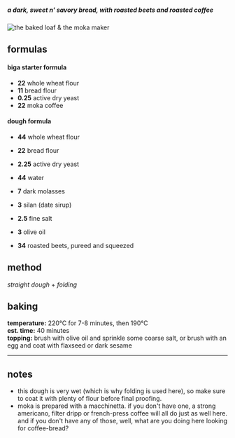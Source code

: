 ##### _a dark, sweet n' savory bread, with roasted beets and roasted coffee_


![the baked loaf & the moka maker][image-main]


## formulas [][info-formula]

#### biga starter formula [][info-starters]

- **22** whole wheat flour
- **11** bread flour
- **0.25** active dry yeast
- **22** moka coffee

#### dough formula

- **44** whole wheat flour
- **22** bread flour

- **2.25** active dry yeast
- **44** water
- **7** dark molasses
- **3** silan (date sirup)
- **2.5** fine salt
- **3** olive oil
- **34** roasted beets, pureed and squeezed


## method [][info-method]

_straight dough_ + _folding_


## baking [][info-baking]

**temperature:** 220°C for 7-8 minutes, then 190°C  
**est. time:** 40 minutes  
**topping:** brush with olive oil and sprinkle some coarse salt, or brush with an egg and coat with flaxseed or dark sesame


---


## notes

- this dough is very wet (which is why folding is used here), so make sure to coat it with plenty of flour before final proofing.
- moka is prepared with a macchinetta. if you don't have one, a strong americano, filter dripp or french-press coffee will all do just as well here. and if you don't have any of those, well, what are you doing here looking for coffee-bread?




[info-formula]: /the-formula
[info-method]: /mixing-methods
[info-baking]: /baking-guidelines
[info-starters]: /pre-fermented-dough

[image-main]: https://64.media.tumblr.com/2335f1a357889962e4669a2228e2fc28/b7e73a3fd04889f0-4c/s540x810/fb634875ea43f66a4c1455ca457254c28a7fa678.jpg
